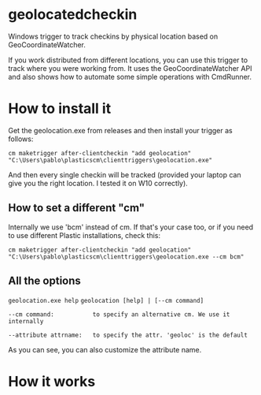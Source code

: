 # geolocatedcheckin
Windows trigger to track checkins by physical location based on GeoCoordinateWatcher.

If you work distributed from different locations, you can use this trigger to track where you were working from. It uses the GeoCoordinateWatcher API and also shows how to automate some simple operations with CmdRunner.

# How to install it
Get the geolocation.exe from releases and then install your trigger as follows:

  ``cm maketrigger after-clientcheckin "add geolocation" "C:\Users\pablo\plasticscm\clienttriggers\geolocation.exe"``
  
And then every single checkin will be tracked (provided your laptop can give you the right location. I tested it on W10 correctly).

## How to set a different "cm"
Internally we use 'bcm' instead of cm. If that's your case too, or if you need to use different Plastic installations, check this:

  ``cm maketrigger after-clientcheckin "add geolocation" "C:\Users\pablo\plasticscm\clienttriggers\geolocation.exe --cm bcm"``
  
## All the options
   ``geolocation.exe help``
   ``geolocation [help] | [--cm command]``
    
    --cm command:           to specify an alternative cm. We use it internally
    
    --attribute attrname:   to specify the attr. 'geoloc' is the default

As you can see, you can also customize the attribute name.

# How it works
        
